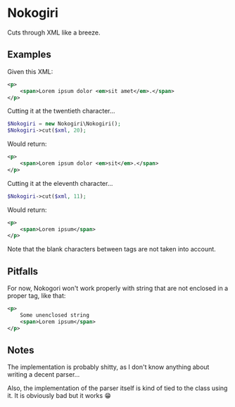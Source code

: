 Nokogiri
========

Cuts through XML like a breeze.

Examples
--------

Given this XML:

```xml
<p>
	<span>Lorem ipsum dolor <em>sit amet</em>.</span>
</p>
```

Cutting it at the twentieth character...

```php
$Nokogiri = new Nokogiri\Nokogiri();
$Nokogiri->cut($xml, 20);
```

Would return:

```xml
<p>
	<span>Lorem ipsum dolor <em>sit</em>.</span>
</p>
```

Cutting it at the eleventh character...

```php
$Nokogiri->cut($xml, 11);
```

Would return:

```xml
<p>
	<span>Lorem ipsum</span>
</p>
```

Note that the blank characters between tags are not taken into account.

Pitfalls
--------

For now, Nokogori won't work properly with string that are not enclosed
in a proper tag, like that:

```xml
<p>
	Some unenclosed string
	<span>Lorem ipsum</span>
</p>
```

Notes
-----

The implementation is probably shitty, as I don't know anything about writing a
decent parser...

Also, the implementation of the parser itself is kind of tied to the class using
it. It is obviously bad but it works :grin:

